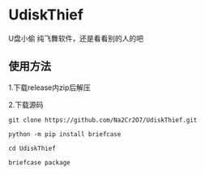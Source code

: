 # UdiskThief
U盘小偷
纯飞舞软件，还是看看别的人的吧
## 使用方法
1.下载release内zip后解压

2.下载源码
```
git clone https://github.com/Na2Cr2O7/UdiskThief.git

python -m pip install briefcase

cd UdiskThief

briefcase package
```

